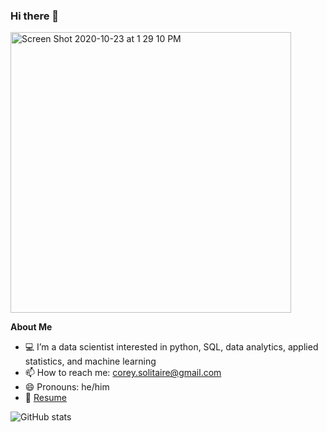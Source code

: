 ### Hi there 👋

<img width="449" alt="Screen Shot 2020-10-23 at 1 29 10 PM" src="https://user-images.githubusercontent.com/63081449/97040699-ebe37580-1533-11eb-8b26-7eba63f553d5.png">

**About Me**
- 💻 I’m a data scientist interested in python, SQL, data analytics, applied statistics, and machine learning
- 📫 How to reach me: corey.solitaire@gmail.com
- 😄 Pronouns: he/him
- 📄  [Resume](https://github.com/CSolitaire/CSolitaire.github.io/blob/master/Corey%20Solitaire%20Resume.pdf)

![GitHub stats](https://github-readme-stats.vercel.app/api?username=Csolitaire&show_icons=true)  
 
<!--
**CSolitaire/CSolitaire** is a ✨ _special_ ✨ repository because its `README.md` (this file) appears on your GitHub profile.



